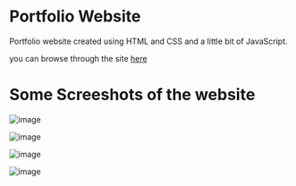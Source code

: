 # Portfolio Website

Portfolio website created using HTML and CSS and a little bit of JavaScript. 

you can browse through the site [here](https://azan9.github.io/Portfolio-Website/)



# Some Screeshots of the website

![image](https://github.com/Azan9/Portfolio-Website/assets/43653409/3f55df8a-f0f0-4638-bfbf-3ab41ce7689f)






![image](https://github.com/Azan9/Portfolio-Website/assets/43653409/dc70569b-0497-42a9-87d5-2a693784c8cf)







![image](https://github.com/Azan9/Portfolio-Website/assets/43653409/2bc11bce-1c20-4fa9-8e73-b5174623df5d)







![image](https://github.com/Azan9/Portfolio-Website/assets/43653409/7a4291b5-18ff-4aac-a485-c42a1b7fb663)



